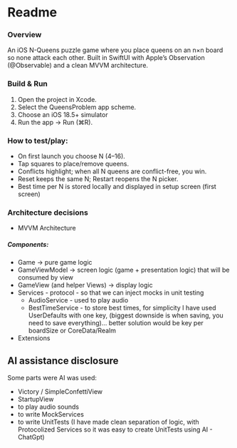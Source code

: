 # Readme

### Overview

An iOS N-Queens puzzle game where you place queens on an n×n board so none attack each other. Built in SwiftUI with Apple’s Observation (@Observable) and a clean MVVM architecture.

### Build & Run

1. Open the project in Xcode.
1. Select the QueensProblem app scheme.
1. Choose an iOS 18.5+ simulator
1. Run the app -> Run (⌘R).

### How to test/play:

- On first launch you choose N (4–16).
- Tap squares to place/remove queens.
- Conflicts highlight; when all N queens are conflict-free, you win.
- Reset keeps the same N; Restart reopens the N picker.
- Best time per N is stored locally and displayed in setup screen (first screen)

### Architecture decisions

- MVVM Architecture

##### Components:

- Game -> pure game logic
- GameViewModel -> screen logic (game + presentation logic) that will be consumed by view
- GameView (and helper Views) -> display logic
- Services - protocol - so that we can inject mocks in unit testing
  - AudioService - used to play audio
  - BestTimeService - to store best times, for simplicity I have used UserDefaults with one key, (biggest downside is when saving, you need to save everything)... better solution would be key per boardSize or CoreData/Realm
- Extensions


## AI assistance disclosure

Some parts were AI was used:

- Victory / SimpleConfettiView
- StartupView
- to play audio sounds
- to write MockServices
- to write UnitTests (I have made clean separation of logic, with Protocolized Services so it was easy to create UnitTests using AI - ChatGpt)
